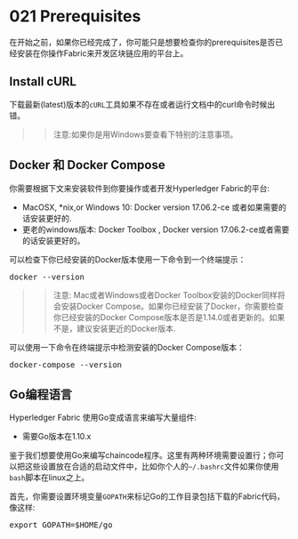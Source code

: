 # 021 Prerequisites

在开始之前，如果你已经完成了，你可能只是想要检查你的prerequisites是否已经安装在你操作Fabric来开发区块链应用的平台上。

## Install cURL

下载最新(latest)版本的```cURL```工具如果不存在或者运行文档中的curl命令时候出错。

>> 注意:如果你是用Windows要查看下特别的注意事项。

## Docker 和 Docker Compose

你需要根据下文来安装软件到你要操作或者开发Hyperledger Fabric的平台:

- MacOSX, *nix,or Windows 10: Docker version 17.06.2-ce 或者如果需要的话安装更好的.
- 更老的windows版本: Docker Toolbox , Docker version 17.06.2-ce或者需要的话安装更好的。

可以检查下你已经安装的Docker版本使用一下命令到一个终端提示：

<pre>
docker --version
</pre>

>> 注意: Mac或者Windows或者Docker Toolbox安装的Docker同样将会安装Docker Compose。如果你已经安装了Docker，你需要检查你已经安装的Docker Compose版本是否是1.14.0或者更新的。如果不是，建议安装更近的Docker版本.

可以使用一下命令在终端提示中检测安装的Docker Compose版本：

<pre>
docker-compose --version
</pre>

## Go编程语言

Hyperledger Fabric 使用Go变成语言来编写大量组件:

- 需要Go版本在1.10.x

鉴于我们想要使用Go来编写chaincode程序。这里有两种环境需要设置行；你可以把这些设置放在合适的启动文件中，比如你个人的```~/.bashrc```文件如果你使用```bash```脚本在linux之上。

首先，你需要设置环境变量```GOPATH```来标记Go的工作目录包括下载的Fabric代码，像这样:

<pre>
export GOPATH=$HOME/go
</pre>

